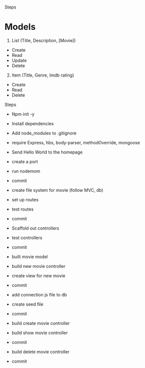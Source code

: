 Steps

# Models

1. List (Title, Description, [Movie])

- Create
- Read
- Update
- Delete

2. Item (Title, Genre, Imdb rating)

- Create
- Read
- Delete

Steps

- Npm init -y
- Install dependencies
- Add node_modules to .gitignore
- require Express, hbs, body-parser, methodOverride, mongoose
- Send Hello World to the homepage
- create a port
- run nodemom
- commit

- create file system for movie (follow MVC, db)
- set up routes
- test routes
- commit

- Scaffold out controllers
- test controllers
- commit

- built movie model
- build new movie controller
- create view for new movie
- commit
- add connection js file to db
- create seed file
- commit
- build create movie controller
- build show movie controller
- commit
- build delete movie controller
- commit
